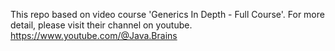 This repo based on video course 'Generics In Depth - Full Course'.
For more detail, please visit their channel on youtube.
https://www.youtube.com/@Java.Brains